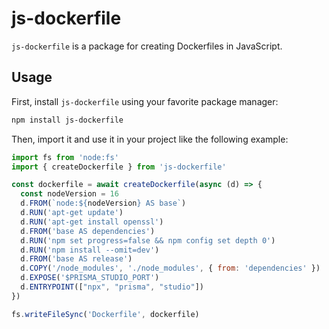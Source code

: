 # js-dockerfile

`js-dockerfile` is a package for creating Dockerfiles in JavaScript.

## Usage

First, install `js-dockerfile` using your favorite package manager:

```sh
npm install js-dockerfile
```

Then, import it and use it in your project like the following example:

```js
import fs from 'node:fs'
import { createDockerfile } from 'js-dockerfile'

const dockerfile = await createDockerfile(async (d) => {
  const nodeVersion = 16
  d.FROM(`node:${nodeVersion} AS base`)
  d.RUN('apt-get update')
  d.RUN('apt-get install openssl')
  d.FROM('base AS dependencies')
  d.RUN('npm set progress=false && npm config set depth 0')
  d.RUN('npm install --omit=dev')
  d.FROM('base AS release')
  d.COPY('/node_modules', './node_modules', { from: 'dependencies' })
  d.EXPOSE('$PRISMA_STUDIO_PORT')
  d.ENTRYPOINT(["npx", "prisma", "studio"])
})

fs.writeFileSync('Dockerfile', dockerfile)
```
